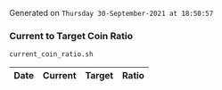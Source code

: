 Generated on `Thursday 30-September-2021 at 18:50:57`

### Current to Target Coin Ratio
`current_coin_ratio.sh`

Date|Current|Target|Ratio
---|---|---|---
